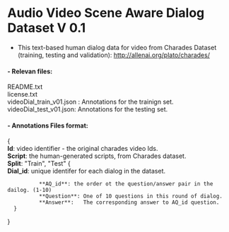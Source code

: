 # Audio Video Scene Aware Dialog Dataset V 0.1 

- This text-based human dialog data for video from Charades Dataset (training, testing and validation): http://allenai.org/plato/charades/

#### - Relevan files:

   README.txt   
   license.txt  
   videoDial_train_v01.json : Annotations for the trainign set.   
   videoDial_test_v01.json:   Annotations for the testing set.
  
  
#### - Annotations Files format:  

 {   
     **Id**: video identifier - the original charades video Ids.   
        **Script**: the human-generated scripts, from Charades dataset.      
        **Split**: "Train", "Test" 
     {   
       **Dial_id**: unique identifer for each dialog in the dataset. 
       
              **AQ_id**: the order ot the question/answer pair in the dailog. (1-10)   
              **Question**: One of 10 questions in this round of dialog.   
              **Answer**:   The corresponding answer to AQ_id question.
      }    
}  


         
    



